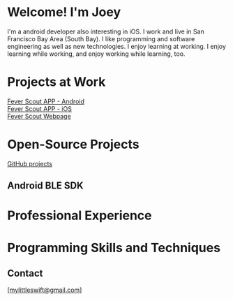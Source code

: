 # Welcome! I'm Joey

I'm a android developer also interesting in iOS. I work and live in San Francisco Bay Area (South Bay). I like programming and software engineering as well as new technologies. I enjoy learning at working. I enjoy learning while working, and enjoy working while learning, too.


# Projects at Work
[Fever Scout APP - Android](https://play.google.com/store/apps/details?id=com.vivalnk.feverscout&hl=en) <br />
[Fever Scout APP - iOS](https://itunes.apple.com/us/app/fever-scout/id1095852565?mt=8) <br />
[Fever Scout Webpage](https://feverscout.com)


# Open-Source Projects

[GitHub projects](https://github.com/Mylittleswift)

## Android BLE SDK




# Professional Experience





# Programming Skills and Techniques




## Contact
[mylittleswift@gmail.com]
